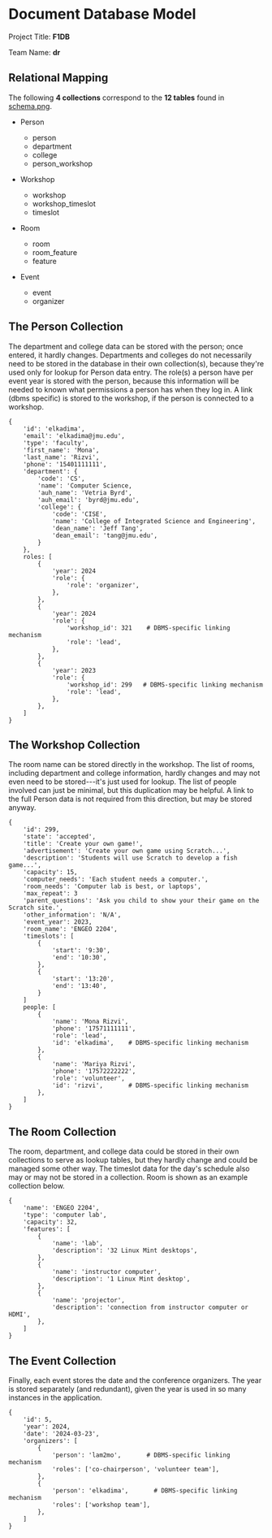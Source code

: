# Document Database Model

Project Title: **F1DB**

Team Name: **dr**


## Relational Mapping

The following **4 collections** correspond to the **12 tables** found in [schema.png](schema.png).

* Person
    * person
    * department
    * college
    * person_workshop

* Workshop
    * workshop
    * workshop_timeslot
    * timeslot

* Room
    * room
    * room_feature
    * feature

* Event
    * event
    * organizer


## The Person Collection

The department and college data can be stored with the person; once entered, it hardly changes.
Departments and colleges do not necessarily need to be stored in the database in their own collection(s), because they're used only for lookup for Person data entry.
The role(s) a person have per event year is stored with the person, because this information will be needed to known what permissions a person has when they log in.
A link (dbms specific) is stored to the workshop, if the person is connected to a workshop.

```
{
    'id': 'elkadima',
    'email': 'elkadima@jmu.edu',
    'type': 'faculty',
    'first_name': 'Mona',
    'last_name': 'Rizvi',
    'phone': '15401111111',
    'department': {
        'code': 'CS',
        'name': 'Computer Science,
        'auh_name': 'Vetria Byrd',
        'auh_email': 'byrd@jmu.edu',
        'college': {
            'code': 'CISE',
            'name': 'College of Integrated Science and Engineering',
            'dean_name': 'Jeff Tang',
            'dean_email': 'tang@jmu.edu',
        }
    },
    roles: [
        {
            'year': 2024
            'role': {
                'role': 'organizer',
            },
        },
        {
            'year': 2024
            'role': {
                'workshop_id': 321    # DBMS-specific linking mechanism
                'role': 'lead',
            },
        },
        {
            'year': 2023
            'role': {
                'workshop_id': 299   # DBMS-specific linking mechanism
                'role': 'lead',
            },
        },
    ]
}
```


## The Workshop Collection

The room name can be stored directly in the workshop.
The list of rooms, including department and college information, hardly changes and may not even need to be stored---it's just used for lookup.
The list of people involved can just be minimal, but this duplication may be helpful.
A link to the full Person data is not required from this direction, but may be stored anyway.

```
{
    'id': 299,
    'state': 'accepted',
    'title': 'Create your own game!',
    'advertisement': 'Create your own game using Scratch...',
    'description': 'Students will use Scratch to develop a fish game...',
    'capacity': 15,
    'computer_needs': 'Each student needs a computer.',
    'room_needs': 'Computer lab is best, or laptops',
    'max_repeat': 3
    'parent_questions': 'Ask you child to show your their game on the Scratch site.',
    'other_information': 'N/A',
    'event_year': 2023,
    'room_name': 'ENGEO 2204',
    'timeslots': [
        {
            'start': '9:30',
            'end': '10:30',
        },
        {
            'start': '13:20',
            'end': '13:40',
        }
    ]
    people: [
        {
            'name': 'Mona Rizvi',
            'phone': '17571111111',
            'role': 'lead',
            'id': 'elkadima',    # DBMS-specific linking mechanism
        },
        {
            'name': 'Mariya Rizvi',
            'phone': '17572222222',
            'role': 'volunteer',
            'id': 'rizvi',       # DBMS-specific linking mechanism
        },
    ]
}
```


## The Room Collection

The room, department, and college data could be stored in their own collections to serve as lookup tables, but they hardly change and could be managed some other way.
The timeslot data for the day's schedule also may or may not be stored in a collection.
Room is shown as an example collection below.

```
{
    'name': 'ENGEO 2204',
    'type': 'computer lab',
    'capacity': 32,
    'features': [
        {
            'name': 'lab',
            'description': '32 Linux Mint desktops',
        },
        {
            'name': 'instructor computer',
            'description': '1 Linux Mint desktop',
        },
        {
            'name': 'projector',
            'description': 'connection from instructor computer or HDMI',
        },
    ]
}
```


## The Event Collection

Finally, each event stores the date and the conference organizers.
The year is stored separately (and redundant), given the year is used in so many instances in the application.

```
{
    'id': 5,
    'year': 2024,
    'date': '2024-03-23',
    'organizers': [
        {
            'person': 'lam2mo',       # DBMS-specific linking mechanism
            'roles': ['co-chairperson', 'volunteer team'],
        },
        {
            'person': 'elkadima',       # DBMS-specific linking mechanism
            'roles': ['workshop team'],
        },
    ]
}
```

